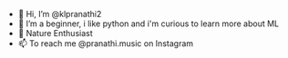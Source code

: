 - 👋 Hi, I’m @klpranathi2
- 👀 I’m a beginner, i like python and i'm curious to learn more about ML
- 🌱 Nature Enthusiast
- 📫 To reach me @pranathi.music on Instagram
